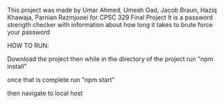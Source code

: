 This project was made by Umar Ahmed, Umesh Oad, Jacob Braun, Haziq Khawaja, Parnian Razmjooei for CPSC 329 Final Project
It is a password strength checker with information about how long it takes to brute force your password


HOW TO RUN:

Download the project then while in the directory of the project run "npm install"

once that is complete run "npm start"

then navigate to local host


